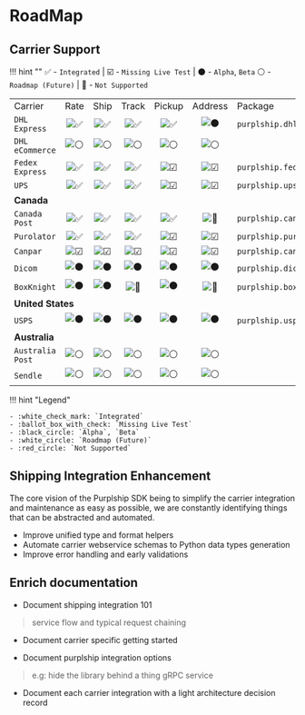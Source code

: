 # RoadMap

## Carrier Support


!!! hint ""
    :white_check_mark: - `Integrated` | :ballot_box_with_check: - `Missing Live Test` |  :black_circle: - `Alpha`, `Beta` :white_circle: - `Roadmap (Future)` | :red_circle: - `Not Supported`

<table>
  <tr>
    <td>Carrier</td>
    <td>Rate</td>
    <td>Ship</td>
    <td>Track</td>
    <td>Pickup</td>
    <td>Address</td>
    <td>Package</td>
  </tr>
  
  <tr>
    <td><code>DHL Express</code></td>
    <td align="center"><img alt="✅" class="twemoji" src="https://twemoji.maxcdn.com/v/latest/svg/2705.svg" title=":white_check_mark:"></td>
    <td align="center"><img alt="✅" class="twemoji" src="https://twemoji.maxcdn.com/v/latest/svg/2705.svg" title=":white_check_mark:"></td>
    <td align="center"><img alt="✅" class="twemoji" src="https://twemoji.maxcdn.com/v/latest/svg/2705.svg" title=":white_check_mark:"></td>
    <td align="center"><img alt="✅" class="twemoji" src="https://twemoji.maxcdn.com/v/latest/svg/2705.svg" title=":white_check_mark:"></td>
    <td align="center"><img alt="⚫" class="twemoji" src="https://twemoji.maxcdn.com/v/latest/svg/26ab.svg" title=":black_circle:"></td>
    <td><code>purplship.dhl_express</code></td>
  </tr>
  <tr>
    <td><code>DHL eCommerce</code></td>
    <td align="center"><img alt="⚪" class="twemoji" src="https://twemoji.maxcdn.com/v/latest/svg/26aa.svg" title=":white_circle:"></td>
    <td align="center"><img alt="⚪" class="twemoji" src="https://twemoji.maxcdn.com/v/latest/svg/26aa.svg" title=":white_circle:"></td>
    <td align="center"><img alt="⚪" class="twemoji" src="https://twemoji.maxcdn.com/v/latest/svg/26aa.svg" title=":white_circle:"></td>
    <td align="center"><img alt="⚪" class="twemoji" src="https://twemoji.maxcdn.com/v/latest/svg/26aa.svg" title=":white_circle:"></td>
    <td align="center"><img alt="⚪" class="twemoji" src="https://twemoji.maxcdn.com/v/latest/svg/26aa.svg" title=":white_circle:"></td>
    <td></td>
  </tr>
  <tr>
    <td><code>Fedex Express</code></td>
    <td align="center"><img alt="✅" class="twemoji" src="https://twemoji.maxcdn.com/v/latest/svg/2705.svg" title=":white_check_mark:"></td>
    <td align="center"><img alt="✅" class="twemoji" src="https://twemoji.maxcdn.com/v/latest/svg/2705.svg" title=":white_check_mark:"></td>
    <td align="center"><img alt="✅" class="twemoji" src="https://twemoji.maxcdn.com/v/latest/svg/2705.svg" title=":white_check_mark:"></td>
    <td align="center"><img alt="☑" class="twemoji" src="https://twemoji.maxcdn.com/v/latest/svg/2611.svg" title=":ballot_box_with_check:"></td>
    <td align="center"><img alt="☑" class="twemoji" src="https://twemoji.maxcdn.com/v/latest/svg/2611.svg" title=":ballot_box_with_check:"></td>
    <td><code>purplship.fedex_express</code></td>
  </tr>
  <tr>
    <td><code>UPS</code></td>
    <td align="center"><img alt="✅" class="twemoji" src="https://twemoji.maxcdn.com/v/latest/svg/2705.svg" title=":white_check_mark:"></td>
    <td align="center"><img alt="✅" class="twemoji" src="https://twemoji.maxcdn.com/v/latest/svg/2705.svg" title=":white_check_mark:"></td>
    <td align="center"><img alt="✅" class="twemoji" src="https://twemoji.maxcdn.com/v/latest/svg/2705.svg" title=":white_check_mark:"></td>
    <td align="center"><img alt="☑" class="twemoji" src="https://twemoji.maxcdn.com/v/latest/svg/2611.svg" title=":ballot_box_with_check:"></td>
    <td align="center"><img alt="☑" class="twemoji" src="https://twemoji.maxcdn.com/v/latest/svg/2611.svg" title=":ballot_box_with_check:"></td>
    <td><code>purplship.ups_package</code></td>
  </tr>
  
  <tr>
    <td colspan="7"><strong>Canada</strong></td>
  </tr>
  
  <tr>
    <td><code>Canada Post</code></td>
    <td align="center"><img alt="✅" class="twemoji" src="https://twemoji.maxcdn.com/v/latest/svg/2705.svg" title=":white_check_mark:"></td>
    <td align="center"><img alt="✅" class="twemoji" src="https://twemoji.maxcdn.com/v/latest/svg/2705.svg" title=":white_check_mark:"></td>
    <td align="center"><img alt="✅" class="twemoji" src="https://twemoji.maxcdn.com/v/latest/svg/2705.svg" title=":white_check_mark:"></td>
    <td align="center"><img alt="✅" class="twemoji" src="https://twemoji.maxcdn.com/v/latest/svg/2705.svg" title=":white_check_mark:"></td>
    <td align="center"><img alt="🔴" class="twemoji" src="https://twemoji.maxcdn.com/v/latest/svg/1f534.svg" title=":red_circle:"></td>
    <td><code>purplship.canadapost</code></td>
  </tr>
  <tr>
    <td><code>Purolator</code></td>
    <td align="center"><img alt="✅" class="twemoji" src="https://twemoji.maxcdn.com/v/latest/svg/2705.svg" title=":white_check_mark:"></td>
    <td align="center"><img alt="✅" class="twemoji" src="https://twemoji.maxcdn.com/v/latest/svg/2705.svg" title=":white_check_mark:"></td>
    <td align="center"><img alt="✅" class="twemoji" src="https://twemoji.maxcdn.com/v/latest/svg/2705.svg" title=":white_check_mark:"></td>
    <td align="center"><img alt="☑" class="twemoji" src="https://twemoji.maxcdn.com/v/latest/svg/2611.svg" title=":ballot_box_with_check:"></td>
    <td align="center"><img alt="☑" class="twemoji" src="https://twemoji.maxcdn.com/v/latest/svg/2611.svg" title=":ballot_box_with_check:"></td>
    <td><code>purplship.purolator_courier</code></td>
  </tr>
  <tr>
    <td><code>Canpar</code></td>
    <td align="center"><img alt="☑" class="twemoji" src="https://twemoji.maxcdn.com/v/latest/svg/2611.svg" title=":ballot_box_with_check:"></td>
    <td align="center"><img alt="☑" class="twemoji" src="https://twemoji.maxcdn.com/v/latest/svg/2611.svg" title=":ballot_box_with_check:"></td>
    <td align="center"><img alt="☑" class="twemoji" src="https://twemoji.maxcdn.com/v/latest/svg/2611.svg" title=":ballot_box_with_check:"></td>
    <td align="center"><img alt="☑" class="twemoji" src="https://twemoji.maxcdn.com/v/latest/svg/2611.svg" title=":ballot_box_with_check:"></td>
    <td align="center"><img alt="☑" class="twemoji" src="https://twemoji.maxcdn.com/v/latest/svg/2611.svg" title=":ballot_box_with_check:"></td>
    <td><code>purplship.canpar</code></td>
  </tr>
  <tr>
    <td><code>Dicom</code></td>
    <td align="center"><img alt="⚫" class="twemoji" src="https://twemoji.maxcdn.com/v/latest/svg/26ab.svg" title=":black_circle:"></td>
    <td align="center"><img alt="⚫" class="twemoji" src="https://twemoji.maxcdn.com/v/latest/svg/26ab.svg" title=":black_circle:"></td>
    <td align="center"><img alt="⚫" class="twemoji" src="https://twemoji.maxcdn.com/v/latest/svg/26ab.svg" title=":black_circle:"></td>
    <td align="center"><img alt="⚫" class="twemoji" src="https://twemoji.maxcdn.com/v/latest/svg/26ab.svg" title=":black_circle:"></td>
    <td align="center"><img alt="⚫" class="twemoji" src="https://twemoji.maxcdn.com/v/latest/svg/26ab.svg" title=":black_circle:"></td>
    <td><code>purplship.dicom</code></td>
  </tr>
  <tr>
    <td><code>BoxKnight</code></td>
    <td align="center"><img alt="⚫" class="twemoji" src="https://twemoji.maxcdn.com/v/latest/svg/26ab.svg" title=":black_circle:"></td>
    <td align="center"><img alt="⚫" class="twemoji" src="https://twemoji.maxcdn.com/v/latest/svg/26ab.svg" title=":black_circle:"></td>
    <td align="center"><img alt="🔴" class="twemoji" src="https://twemoji.maxcdn.com/v/latest/svg/1f534.svg" title=":red_circle:"></td>
    <td align="center"><img alt="⚫" class="twemoji" src="https://twemoji.maxcdn.com/v/latest/svg/26ab.svg" title=":black_circle:"></td>
    <td align="center"><img alt="🔴" class="twemoji" src="https://twemoji.maxcdn.com/v/latest/svg/1f534.svg" title=":red_circle:"></td>
    <td><code>purplship.boxknight</code></td>
  </tr>
  
  <tr>
    <td colspan="7"><strong>United States</strong></td>
  </tr>
  
  <tr>
    <td><code>USPS</code></td>
    <td align="center"><img alt="⚫" class="twemoji" src="https://twemoji.maxcdn.com/v/latest/svg/26ab.svg" title=":black_circle:"></td>
    <td align="center"><img alt="⚫" class="twemoji" src="https://twemoji.maxcdn.com/v/latest/svg/26ab.svg" title=":black_circle:"></td>
    <td align="center"><img alt="⚫" class="twemoji" src="https://twemoji.maxcdn.com/v/latest/svg/26ab.svg" title=":black_circle:"></td>
    <td align="center"><img alt="⚫" class="twemoji" src="https://twemoji.maxcdn.com/v/latest/svg/26ab.svg" title=":black_circle:"></td>
    <td align="center"><img alt="⚫" class="twemoji" src="https://twemoji.maxcdn.com/v/latest/svg/26ab.svg" title=":black_circle:"></td>
    <td><code>purplship.usps</code></td>
  </tr>
  
  <tr>
    <td colspan="7"><strong>Australia</strong></td>
  </tr>
  
  <tr>
    <td><code>Australia Post</code></td>
    <td align="center"><img alt="⚪" class="twemoji" src="https://twemoji.maxcdn.com/v/latest/svg/26aa.svg" title=":white_circle:"></td>
    <td align="center"><img alt="⚪" class="twemoji" src="https://twemoji.maxcdn.com/v/latest/svg/26aa.svg" title=":white_circle:"></td>
    <td align="center"><img alt="⚪" class="twemoji" src="https://twemoji.maxcdn.com/v/latest/svg/26aa.svg" title=":white_circle:"></td>
    <td align="center"><img alt="⚪" class="twemoji" src="https://twemoji.maxcdn.com/v/latest/svg/26aa.svg" title=":white_circle:"></td>
    <td align="center"><img alt="⚪" class="twemoji" src="https://twemoji.maxcdn.com/v/latest/svg/26aa.svg" title=":white_circle:"></td>
    <td></td>
  </tr>
  <tr>
    <td><code>Sendle</code></td>
    <td align="center"><img alt="⚪" class="twemoji" src="https://twemoji.maxcdn.com/v/latest/svg/26aa.svg" title=":white_circle:"></td>
    <td align="center"><img alt="⚪" class="twemoji" src="https://twemoji.maxcdn.com/v/latest/svg/26aa.svg" title=":white_circle:"></td>
    <td align="center"><img alt="⚪" class="twemoji" src="https://twemoji.maxcdn.com/v/latest/svg/26aa.svg" title=":white_circle:"></td>
    <td align="center"><img alt="⚪" class="twemoji" src="https://twemoji.maxcdn.com/v/latest/svg/26aa.svg" title=":white_circle:"></td>
    <td align="center"><img alt="⚪" class="twemoji" src="https://twemoji.maxcdn.com/v/latest/svg/26aa.svg" title=":white_circle:"></td>
    <td></td>
  </tr>
  
</table>

!!! hint "Legend"

    - :white_check_mark: `Integrated`
    - :ballot_box_with_check: `Missing Live Test`
    - :black_circle: `Alpha`, `Beta`
    - :white_circle: `Roadmap (Future)`
    - :red_circle: `Not Supported`


## Shipping Integration Enhancement

The core vision of the Purplship SDK being to simplify the carrier integration and maintenance as easy as possible,
we are constantly identifying things that can be abstracted and automated. 


- Improve unified type and format helpers
- Automate carrier webservice schemas to Python data types generation
- Improve error handling and early validations
 
 
## Enrich documentation 

- Document shipping integration 101 
> service flow and typical request chaining

- Document carrier specific getting started

- Document purplship integration options
> e.g: hide the library behind a thing gRPC service

- Document each carrier integration with a light architecture decision record
